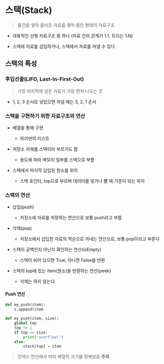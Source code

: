# 스택(Stack)

> 물건을 쌓아 올리듯 자료를 쌓아 올린 형태의 자료구조

- 대표적인 선형 자료구조 중 하나 (자료 간의 관계가 1:1. 트리는 1:N)

- 스택에 자료를 삽입하거나, 스택에서 자료를 꺼낼 수 있다

## 스택의 특성

### 후입선출(LIFO, Last-In-First-Out)

> 가장 마지막에 넣은 자료가 가장 먼저 나오는 것

- 1, 2, 3 순서로 넣었으면 꺼낼 때는 3, 2, 1 순서

### 스택을 구현하기 위한 자료구조와 연산

- 배열을 통해 구현
  
  - 파이썬의 리스트

- 저장소 자체를 스택이라 부르기도 함
  
  - 용도에 따라 메모리 일부를 스택으로 부름

- 스택에서 마지막 삽입된 원소를 위치
  
  - 스택 포인터, top으로 부르며 데이터를 넣거나 뺄 때 기준이 되는 위치

### 스택의 연산

- 삽입(push)
  
  - 저장소에 자료를 저장하는 연산으로 보통 push라고 부름

- 삭제(pop)
  
  - 저장소에서 삽입한 자료의 역순으로 꺼내는 연산으로, 보통 pop이라고 부른다

- 스택이 공백인지 아닌지 확인하는 연산(isEmpty)
  
  - 스택이 비어 있으면 True, 아니면 False를 반환

- 스택의 top에 있는 item(원소)을 반환하는 연산(peek)
  
  - 삭제는 하지 않는다

#### Push 연산

```python
def my_push(item):
    s.append(item

def my_push(item, size):
    global top
    top += 1
    if top == size:
        print('overflow!')
    else:
        stack[top] = item
```

> 인덱스 연산에서 미리 배열의 크기를 정해놨음 **주의**


